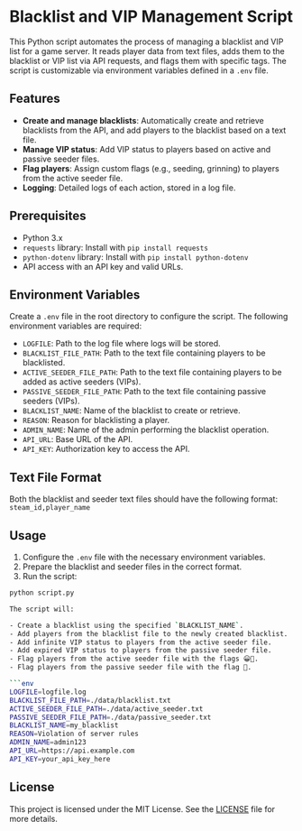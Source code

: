 # Blacklist and VIP Management Script

This Python script automates the process of managing a blacklist and VIP list for a game server. It reads player data from text files, adds them to the blacklist or VIP list via API requests, and flags them with specific tags. The script is customizable via environment variables defined in a `.env` file.

## Features

- **Create and manage blacklists**: Automatically create and retrieve blacklists from the API, and add players to the blacklist based on a text file.
- **Manage VIP status**: Add VIP status to players based on active and passive seeder files.
- **Flag players**: Assign custom flags (e.g., seeding, grinning) to players from the active seeder file.
- **Logging**: Detailed logs of each action, stored in a log file.

## Prerequisites

- Python 3.x
- `requests` library: Install with `pip install requests`
- `python-dotenv` library: Install with `pip install python-dotenv`
- API access with an API key and valid URLs.

## Environment Variables

Create a `.env` file in the root directory to configure the script. The following environment variables are required:

- `LOGFILE`: Path to the log file where logs will be stored.
- `BLACKLIST_FILE_PATH`: Path to the text file containing players to be blacklisted.
- `ACTIVE_SEEDER_FILE_PATH`: Path to the text file containing players to be added as active seeders (VIPs).
- `PASSIVE_SEEDER_FILE_PATH`: Path to the text file containing passive seeders (VIPs).
- `BLACKLIST_NAME`: Name of the blacklist to create or retrieve.
- `REASON`: Reason for blacklisting a player.
- `ADMIN_NAME`: Name of the admin performing the blacklist operation.
- `API_URL`: Base URL of the API.
- `API_KEY`: Authorization key to access the API.

## Text File Format

Both the blacklist and seeder text files should have the following format:
`steam_id,player_name`

## Usage

1. Configure the `.env` file with the necessary environment variables.
2. Prepare the blacklist and seeder files in the correct format.
3. Run the script:

```bash
python script.py

The script will:

- Create a blacklist using the specified `BLACKLIST_NAME`.
- Add players from the blacklist file to the newly created blacklist.
- Add infinite VIP status to players from the active seeder file.
- Add expired VIP status to players from the passive seeder file.
- Flag players from the active seeder file with the flags 😀🌱.
- Flag players from the passive seeder file with the flag 🌱.

```env
LOGFILE=logfile.log
BLACKLIST_FILE_PATH=./data/blacklist.txt
ACTIVE_SEEDER_FILE_PATH=./data/active_seeder.txt
PASSIVE_SEEDER_FILE_PATH=./data/passive_seeder.txt
BLACKLIST_NAME=my_blacklist
REASON=Violation of server rules
ADMIN_NAME=admin123
API_URL=https://api.example.com
API_KEY=your_api_key_here
```
## License
This project is licensed under the MIT License. See the [LICENSE](LICENSE) file for more details.
